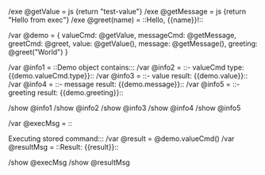 /exe @getValue = js {return "test-value"}
/exe @getMessage = js {return "Hello from exec"}
/exe @greet(name) = ::Hello, {{name}}!::

/var @demo = {
  valueCmd: @getValue,
  messageCmd: @getMessage,
  greetCmd: @greet,
  value: @getValue(),
  message: @getMessage(),
  greeting: @greet("World")
}

/var @info1 = ::Demo object contains:::
/var @info2 = ::- valueCmd type: {{demo.valueCmd.type}}::
/var @info3 = ::- value result: {{demo.value}}::
/var @info4 = ::- message result: {{demo.message}}::
/var @info5 = ::- greeting result: {{demo.greeting}}::

/show @info1
/show @info2
/show @info3
/show @info4
/show @info5

/var @execMsg = ::

Executing stored command:::
/var @result = @demo.valueCmd()
/var @resultMsg = ::Result: {{result}}::

/show @execMsg
/show @resultMsg